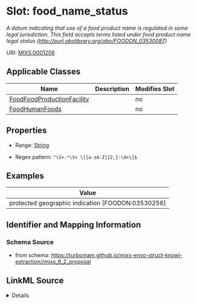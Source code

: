 # Slot: food_name_status


_A datum indicating that use of a food product name is regulated in some legal jurisdiction. This field accepts terms listed under food product name legal status (http://purl.obolibrary.org/obo/FOODON_03530087)_



URI: [MIXS:0001206](https://w3id.org/mixs/0001206)



<!-- no inheritance hierarchy -->




## Applicable Classes

| Name | Description | Modifies Slot |
| --- | --- | --- |
[FoodFoodProductionFacility](FoodFoodProductionFacility.md) |  |  no  |
[FoodHumanFoods](FoodHumanFoods.md) |  |  no  |







## Properties

* Range: [String](String.md)

* Regex pattern: `^\S+.*\S+ \[[a-zA-Z]{2,}:\d+\]$`






## Examples

| Value |
| --- |
| protected geographic indication [FOODON:03530256] |

## Identifier and Mapping Information







### Schema Source


* from schema: https://turbomam.github.io/mixs-envo-struct-knowl-extraction//mixs_6_2_proposal




## LinkML Source

<details>
```yaml
name: food_name_status
description: A datum indicating that use of a food product name is regulated in some
  legal jurisdiction. This field accepts terms listed under food product name legal
  status (http://purl.obolibrary.org/obo/FOODON_03530087)
title: food product name legal status
notes:
- food
- product
- status
examples:
- value: protected geographic indication [FOODON:03530256]
from_schema: https://turbomam.github.io/mixs-envo-struct-knowl-extraction//mixs_6_2_proposal
rank: 1000
slot_uri: MIXS:0001206
multivalued: false
alias: food_name_status
domain_of:
- FoodFoodProductionFacility
- FoodHumanFoods
range: string
required: false
recommended: false
pattern: ^\S+.*\S+ \[[a-zA-Z]{2,}:\d+\]$

```
</details>